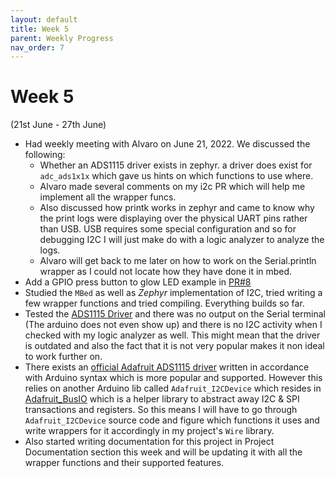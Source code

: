 ```yaml
---
layout: default
title: Week 5
parent: Weekly Progress
nav_order: 7
---
```


# Week 5

(21st June - 27th June)

- Had weekly meeting with Alvaro on June 21, 2022. We discussed the following:
    - Whether an ADS1115 driver exists in zephyr. a driver does exist for `adc_ads1x1x` which gave us hints on which functions to use where.
    - Alvaro made several comments on my i2c PR which will help me implement all the wrapper funcs.
    - Also discussed how printk works in zephyr and came to know why the print logs were displaying over the physical UART pins rather than USB. USB requires some special configuration and so for debugging I2C I will just make do with a logic analyzer to analyze the logs.
    - Alvaro will get back to me later on how to work on the Serial.println wrapper as I could not locate how they have done it in mbed.
- Add a GPIO press button to glow LED example in [PR#8](https://github.com/DhruvaG2000/Arduino-Core-Zephyr/pull/8)
- Studied the `MBed` as well as _Zephyr_ implementation of I2C, tried writing a few wrapper functions and tried compiling. Everything builds so far.
- Tested the [ADS1115 Driver](https://github.com/Wh1teRabbitHU/ADS1115-Driver) and there was no output on the Serial terminal (The arduino does not even show up) and there is no I2C activity when I checked with my logic analyzer as well. This might mean that the driver is outdated and also the fact that it is not very popular makes it non ideal to work further on.
- There exists an [official Adafruit ADS1115 driver](https://github.com/adafruit/Adafruit_ADS1X15) written in accordance with Arduino syntax which is more popular and supported. However this relies on another Arduino lib called `Adafruit_I2CDevice` which resides in [Adafruit_BusIO](https://github.com/adafruit/Adafruit_BusIO) which is a helper library to abstract away I2C & SPI transactions and registers. So this means I will have to go through `Adafruit_I2CDevice` source code and figure which functions it uses and write wrappers for it accordingly in my project's `Wire` library.
- Also started writing documentation for this project in Project Documentation section this week and will be updating it with all the wrapper functions and their supported features.